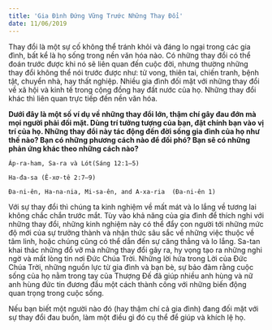 ```yaml
---
title: 'Gia Đình Đứng Vững Trước Những Thay Đổi'
date: 11/06/2019
---
```


Thay đổi là một sự cố không thể tránh khỏi và đáng lo ngại trong các gia đình, bất kể là họ sống trong nền văn hóa nào. Có những thay đổi có thể đoán trước được khi nó sẽ liên quan đến cuộc đời, nhưng thường những thay đổi không thể nói trước được như: tử vong, thiên tai, chiến tranh, bệnh tật, chuyển nhà, hay thất nghiệp. Nhiều gia đình đối mặt với những thay đổi về xã hội và kinh tế trong cộng đồng hay đất nước của họ. Những thay đổi khác thì liên quan trực tiếp đến nền văn hóa. 

**Dưới đây là một số ví dụ về những thay đổi lớn, thậm chí gây đau đớn mà mọi người phải đối mặt. Dùng trí tưởng tượng của bạn, đặt chính bạn vào vị trí của họ. Những thay đổi này tác động đến đời sống gia đình của họ như thế nào? Bạn có những phương cách nào để đối phó? Bạn sẽ có những phản ứng khác theo những cách nào?**

`Áp-ra-ham, Sa-ra và Lót(Sáng 12:1–5)`

`Ha-đa-sa (Ê-xơ-tê 2:7–9)`

`Đa-ni-ên, Ha-na-nia, Mi-sa-ên, and A-xa-ria  (Đa-ni-ên 1)`

Với sự thay đổi thì chúng ta kinh nghiệm về mất mát và lo lắng về tương lai không chắc chắn trước mắt. Tùy vào khả năng của gia đình để thích nghi với những thay đổi, những kinh nghiệm này có thể đẩy con người tới những mức độ mới của sự trưởng thành và nhận thức sâu sắc về những việc thuộc về tâm linh, hoặc chúng cũng có thể dẫn đến sự căng thẳng và lo lắng. Sa-tan khai thác những đổ vỡ mà những thay đổi gây ra, hy vọng tạo ra những nghi ngờ và mất lòng tin nơi Đức Chúa Trời. Những lời hứa trong Lời của Đức Chúa Trời, những nguồn lực từ gia đình và bạn bè, sự bảo đảm rằng cuộc sống của họ nằm trong tay của Thượng Đế đã giúp nhiều anh hùng và nữ anh hùng đức tin đương đầu một cách thành công với những biến động quan trọng trong cuộc sống. 

Nếu bạn biết một người nào đó (hay thậm chí cả gia đình) đang đối mặt với sự thay đổi đau buồn, làm một điều gì đó cụ thể để giúp và khích lệ họ.